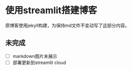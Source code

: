 # 使用streamlit搭建博客

原博客使用jekyll构建，为保持md文件不变动写了这部分内容。


## 未完成
- [ ] markdown图片未展示
- [ ] 部署更新到streamlit cloud
